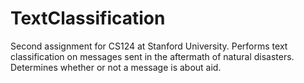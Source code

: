 # TextClassification
Second assignment for CS124 at Stanford University. Performs text classification on messages sent in the aftermath of natural disasters. Determines whether or not a message is about aid.
